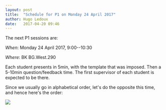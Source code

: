 ```yaml
---
layout: post
title:  "Schedule for P1 on Monday 24 April 2017"
author: Hugo Ledoux
date:   2017-04-20 09:46
---
```


The next P1 sessions are:

_When_: Monday 24 April 2017, 9:00--10:30

_Where_: BK BG.West.290

Each student presents in 5min, with the template that was imposed. 
Then a 5-10min question/feedback time.
The first supervisor of each student is expected to be there.

Since we usually go in alphabetical order, let's do the opposite this time, and hence here's the order:

![](https://dl.dropboxusercontent.com/s/7n2jq0zlu7ykuoy/2017-04-20%20at%2009.45.png)








